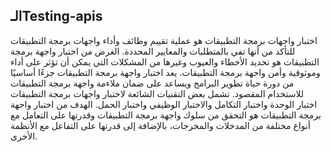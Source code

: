 

## الـTesting-apis

اختبار واجهات برمجة التطبيقات هو عملية تقييم وظائف وأداء واجهات برمجة التطبيقات للتأكد من أنها تفي بالمتطلبات والمعايير المحددة. الغرض من اختبار واجهة برمجة التطبيقات هو تحديد الأخطاء والعيوب وغيرها من المشكلات التي يمكن أن تؤثر على أداء وموثوقية وأمن واجهة برمجة التطبيقات. يعد اختبار واجهة برمجة التطبيقات جزءًا أساسيًا من دورة حياة تطوير البرامج ويساعد على ضمان ملاءمة واجهة برمجة التطبيقات للاستخدام المقصود. تشمل بعض التقنيات الشائعة لاختبار واجهات برمجة التطبيقات اختبار الوحدة واختبار التكامل والاختبار الوظيفي واختبار الحمل. الهدف من اختبار واجهة برمجة التطبيقات هو التحقق من سلوك واجهة برمجة التطبيقات وقدرتها على التعامل مع أنواع مختلفة من المدخلات والمخرجات، بالإضافة إلى قدرتها على التفاعل مع الأنظمة الأخرى.



